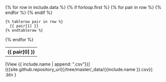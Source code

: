 <table>
  {% for row in include.data %}
    {% if forloop.first %}
    <tr>
      {% for pair in row %}
        <th>{{ pair[0] }}</th>
      {% endfor %}
    </tr>
    {% endif %}

    {% tablerow pair in row %}
      {{ pair[1] }}
    {% endtablerow %}
  {% endfor %}
</table>

[View {{ include.name | append: ".csv"}}]({{site.github.repository_url}}/tree/master/_data/{{include.name }}.csv){: .btn }
